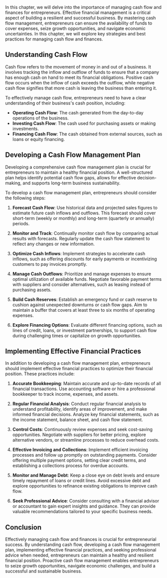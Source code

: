 
In this chapter, we will delve into the importance of managing cash flow and finances for entrepreneurs. Effective financial management is a critical aspect of building a resilient and successful business. By mastering cash flow management, entrepreneurs can ensure the availability of funds to cover expenses, seize growth opportunities, and navigate economic uncertainties. In this chapter, we will explore key strategies and best practices for managing cash flow and finances.

**Understanding Cash Flow**
---------------------------

Cash flow refers to the movement of money in and out of a business. It involves tracking the inflow and outflow of funds to ensure that a company has enough cash on hand to meet its financial obligations. Positive cash flow occurs when the inflow of cash exceeds the outflow, while negative cash flow signifies that more cash is leaving the business than entering it.

To effectively manage cash flow, entrepreneurs need to have a clear understanding of their business's cash position, including:

* **Operating Cash Flow**: The cash generated from the day-to-day operations of the business.
* **Investing Cash Flow**: The cash used for purchasing assets or making investments.
* **Financing Cash Flow**: The cash obtained from external sources, such as loans or equity financing.

**Developing a Cash Flow Management Plan**
------------------------------------------

Developing a comprehensive cash flow management plan is crucial for entrepreneurs to maintain a healthy financial position. A well-structured plan helps identify potential cash flow gaps, allows for effective decision-making, and supports long-term business sustainability.

To develop a cash flow management plan, entrepreneurs should consider the following steps:

1. **Forecast Cash Flow**: Use historical data and projected sales figures to estimate future cash inflows and outflows. This forecast should cover short-term (weekly or monthly) and long-term (quarterly or annually) periods.

2. **Monitor and Track**: Continually monitor cash flow by comparing actual results with forecasts. Regularly update the cash flow statement to reflect any changes or new information.

3. **Optimize Cash Inflows**: Implement strategies to accelerate cash inflows, such as offering discounts for early payments or incentivizing customers to pay invoices promptly.

4. **Manage Cash Outflows**: Prioritize and manage expenses to ensure optimal utilization of available funds. Negotiate favorable payment terms with suppliers and consider alternatives, such as leasing instead of purchasing assets.

5. **Build Cash Reserves**: Establish an emergency fund or cash reserve to cushion against unexpected downturns or cash flow gaps. Aim to maintain a buffer that covers at least three to six months of operating expenses.

6. **Explore Financing Options**: Evaluate different financing options, such as lines of credit, loans, or investment partnerships, to support cash flow during challenging times or capitalize on growth opportunities.

**Implementing Effective Financial Practices**
----------------------------------------------

In addition to developing a cash flow management plan, entrepreneurs should implement effective financial practices to optimize their financial position. These practices include:

1. **Accurate Bookkeeping**: Maintain accurate and up-to-date records of all financial transactions. Use accounting software or hire a professional bookkeeper to track income, expenses, and assets.

2. **Regular Financial Analysis**: Conduct regular financial analysis to understand profitability, identify areas of improvement, and make informed financial decisions. Analyze key financial statements, such as the income statement, balance sheet, and cash flow statement.

3. **Control Costs**: Continuously review expenses and seek cost-saving opportunities. Negotiate with suppliers for better pricing, explore alternative vendors, or streamline processes to reduce overhead costs.

4. **Effective Invoicing and Collections**: Implement efficient invoicing processes and follow up promptly on outstanding payments. Consider offering multiple payment options, setting clear credit terms, and establishing a collections process for overdue accounts.

5. **Monitor and Manage Debt**: Keep a close eye on debt levels and ensure timely repayment of loans or credit lines. Avoid excessive debt and explore opportunities to refinance existing obligations to improve cash flow.

6. **Seek Professional Advice**: Consider consulting with a financial advisor or accountant to gain expert insights and guidance. They can provide valuable recommendations tailored to your specific business needs.

**Conclusion**
--------------

Effectively managing cash flow and finances is crucial for entrepreneurial success. By understanding cash flow, developing a cash flow management plan, implementing effective financial practices, and seeking professional advice when needed, entrepreneurs can maintain a healthy and resilient financial position. Proactive cash flow management enables entrepreneurs to seize growth opportunities, navigate economic challenges, and build a successful and sustainable business.
